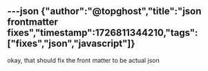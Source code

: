 
---json
{"author":"@topghost","title":"json frontmatter fixes","timestamp":1726811344210,"tags":["fixes","json","javascript"]}
---
okay, that should fix the front matter to be actual json
  